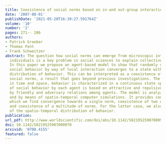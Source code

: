 ```yaml
---
title: Coexistence of social norms based on in-and out-group interactions
date: '2007-08-01'
publishDate: '2021-05-20T16:39:27.591764Z'
volume: '10'
number: '2'
pages: 271-- 286
authors:
- Patrick Groeber
- Thomas Fent
- Frank Schweitzer
abstract: The question how social norms can emerge from microscopic interactions between
  individuals is a key problem in social sciences to explain collective behavior.
  In this paper we propose an agent-based model to show that randomly distributed
  social behavior by way of local interaction converges to a state with a multimodal
  distribution of behavior. This can be interpreted as a coexistence of different
  social norms, a result that goes beyond previous investigations. The model is discrete
  in time and space, behavior is characterized in a continuous state space. The adaptation
  of social behavior by each agent is based on attractive and repulsive forces caused
  by friendly and adversary relations among agents. The model is analyzed both analytically
  and by means of spatio-temporal computer simulations. It provides conditions under
  which we find convergence towards a single norm, coexistence of two opposing norms,
  and coexistence of a multitude of norms. For the latter case, we also show the evolution
  of the spatio-temporal distribution of behavior.
publication:
url_pdf: http://www.worldscientific.com/doi/abs/10.1142/S0219525907000970
doi: 10.1142/S0219525907000970
arxivid: '0708.4155'
featured: false
---
```

